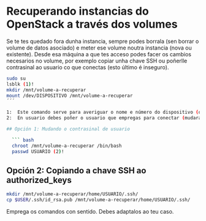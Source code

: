 # Recuperando instancias do OpenStack a través dos volumes

Se te tes quedado fora dunha instancia, sempre podes borrala (sen borrar o volume de datos asociado) e meter ese volume noutra instancia (nova ou existente). Desde esa máquina a que tes acceso podes facer os cambios necesarios no volume, por exemplo copiar unha chave SSH ou poñerlle contrasinal ao usuario co que conectas (esto último é inseguro).

``` bash
sudo su
lsblk (1)!
mkdir /mnt/volume-a-recuperar
mount /dev/DISPOSITIVO /mnt/volume-a-recuperar
´´´

1:  Este comando serve para averiguar o nome e número do dispositivo (o último).
2:  En usuario debes poñer o usuario que empregas para conectar (mudarás a clave del).

## Opción 1: Mudando o contrasinal de usuario

  ``` bash
  chroot /mnt/volume-a-recuperar /bin/bash
  passwd USUARIO (2)!
  ```

## Opción 2: Copiando a chave SSH ao authorized_keys

  ``` bash
  mkdir /mnt/volume-a-recuperar/home/USUARIO/.ssh/
  cp $USER/.ssh/id_rsa.pub /mnt/volume-a-recuperar/home/USUARIO/.ssh/
  ```

Emprega os comandos con sentido. Debes adaptalos ao teu caso.
